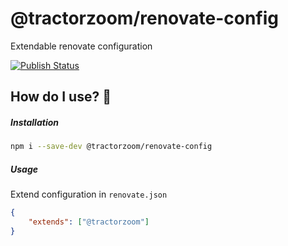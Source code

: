 # @tractorzoom/renovate-config

Extendable renovate configuration

[![Publish Status](https://github.com/TractorZoom/configurations/workflows/publish/badge.svg)](https://github.com/TractorZoom/configurations/actions)

## How do I use? :thinking:

##### Installation

```bash
npm i --save-dev @tractorzoom/renovate-config
```

##### Usage

Extend configuration in `renovate.json`

```json
{
    "extends": ["@tractorzoom"]
}
```
